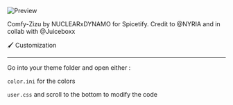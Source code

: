 ![Preview](https://github.com/ShaunakPemmaraju/Comfy-Zizu/blob/main/preview-of-main.png)

Comfy-Zizu by NUCLEARxDYNAMO for Spicetify.
Credit to @NYRIA and in collab with @Juiceboxx

 🖌️ Customization

---

Go into your theme folder and open either :

`color.ini` for the colors

`user.css` and scroll to the bottom to modify the code

